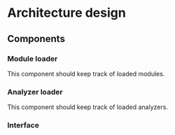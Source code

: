 # Architecture design

## Components

### Module loader
This component should keep track of loaded modules.

### Analyzer loader
This component should keep track of loaded analyzers.

### Interface


